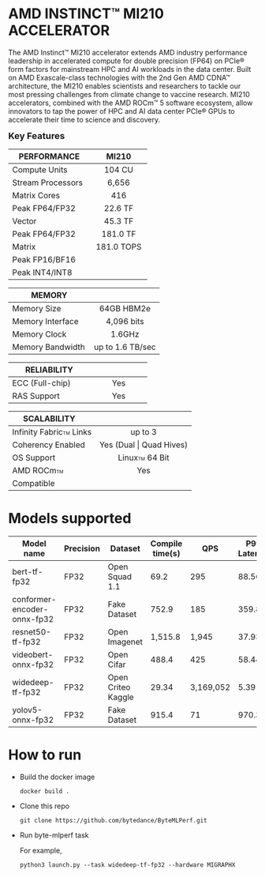 # AMD INSTINCT™ MI210 ACCELERATOR

The AMD Instinct™ MI210 accelerator extends AMD industry performance leadership in accelerated compute for double precision (FP64) on PCIe® form factors for mainstream HPC and AI workloads in the data center. Built on AMD Exascale-class technologies with the 2nd Gen AMD CDNA™ architecture, the MI210 enables scientists and researchers to tackle our most pressing challenges from climate change to vaccine research. MI210 accelerators, combined with the AMD ROCm™ 5 software ecosystem, allow innovators to tap the power of HPC and AI data center PCIe® GPUs to accelerate their time to science and discovery.

<font size="4">**Key Features**</font>

|<div style="width:150px">PERFORMANCE</div>|<div style="width:100px">MI210</div>|
| ----------------- |:-----------------------:|
|Compute Units |	104 CU|
|Stream Processors|6,656|
|Matrix Cores|416|
|Peak FP64/FP32|22.6 TF|
|Vector|45.3 TF|
|Peak FP64/FP32|181.0 TF|
|Matrix|181.0 TOPS|
|Peak FP16/BF16|
|Peak INT4/INT8|

|<div style="width:150px">MEMORY||
| ----------------- |:-----------------------:|
|Memory Size|	64GB HBM2e|
|Memory Interface|4,096 bits|
|Memory Clock|1.6GHz|
|Memory Bandwidth|up to 1.6 TB/sec|

|<div style="width:150px">RELIABILITY</div>|<div style="width:100px">|
| ----------------- |:----------------------:|
|ECC (Full-chip)|Yes|
|RAS Support|	Yes|

|<div style="width:150px">SCALABILITY</div>|<div style="width:100px">|
| ----------------- |:----------------------:|
|Infinity Fabric<small><small><small>TM</small></small></small> Links|up to 3|
|Coherency Enabled|Yes (Dual &#124; Quad Hives)|
|OS Support|Linux<small><small><small>TM</small></small></small> 64 Bit|
|AMD ROCm<small><small><small>TM</small></small></small>|Yes|
|Compatible|


<!--
# How to access MI210

To use IPUs you must have access to a system with IPU devices. To get access see [getting started](https://www.graphcore.ai/getstarted).

# PopRT

PopRT is a high-performance inference framework specifically for Graphcore IPUs. It is responsible for deeply optimizing the trained models, generating executable programs that can run on the Graphcore IPUs, and performing low-latency, high-throughput inference.

You can get PopRT and related documents from [graphcore/PopRT](https://github.com/graphcore/PopRT). Docker images are provided at [graphcorecn/poprt](https://hub.docker.com/r/graphcorecn/poprt).
-->


# Models supported

| Model name |  Precision | Dataset | Compile time(s) | QPS | P99 Latency |
| ---- | ---- | ---- | ---- | ---- | ---- |
| bert-tf-fp32 | FP32 | Open Squad 1.1 | 69.2 | 295 | 88.56 |
| conformer-encoder-onnx-fp32 | FP32 | Fake Dataset | 752.9 | 185  | 359.89 |
| resnet50-tf-fp32 | FP32 | Open Imagenet | 1,515.8 | 1,945 | 37.93 |
| videobert-onnx-fp32 | FP32 | Open Cifar | 488.4 | 425 | 58.44 |
| widedeep-tf-fp32 | FP32 | Open Criteo Kaggle | 29.34 | 3,169,052  | 5.39 |
| yolov5-onnx-fp32 | FP32 | Fake Dataset | 915.4 | 71  | 970.32 |


# How to run

- Build the docker image

  ```
  docker build .
  ```

- Clone this repo

  ```
  git clone https://github.com/bytedance/ByteMLPerf.git
  ```

- Run byte-mlperf task

  For example,

  ```
  python3 launch.py --task widedeep-tf-fp32 --hardware MIGRAPHX
  ```
